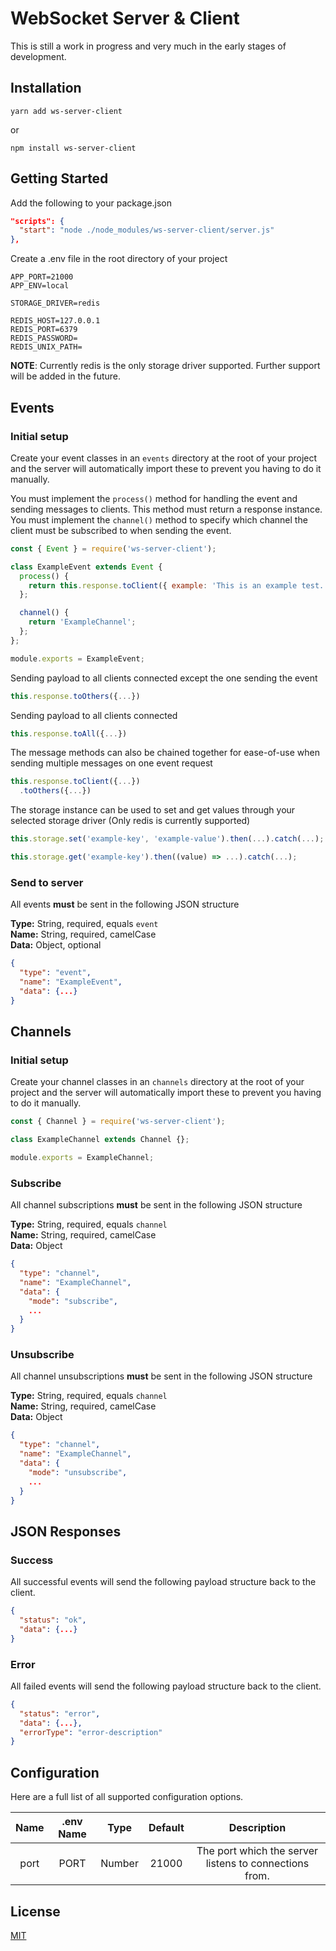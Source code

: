 # WebSocket Server & Client
This is still a work in progress and very much in the early stages of development.

## Installation
````
yarn add ws-server-client
````
or
````
npm install ws-server-client
````

## Getting Started
Add the following to your package.json
```json
"scripts": {
  "start": "node ./node_modules/ws-server-client/server.js"
},
```

Create a .env file in the root directory of your project
```text
APP_PORT=21000
APP_ENV=local

STORAGE_DRIVER=redis

REDIS_HOST=127.0.0.1
REDIS_PORT=6379
REDIS_PASSWORD=
REDIS_UNIX_PATH=
```
**NOTE**: Currently redis is the only storage driver supported. Further support will be added in the future.

## Events
### Initial setup
Create your event classes in an `events` directory at the root of your project and the server will automatically import these to prevent you having to do it manually.

You must implement the `process()` method for handling the event and sending messages to clients. This method must return a response instance. \
You must implement the `channel()` method to specify which channel the client must be subscribed to when sending the event.
```js
const { Event } = require('ws-server-client');

class ExampleEvent extends Event {
  process() {
    return this.response.toClient({ example: 'This is an example test.' });
  };

  channel() {
    return 'ExampleChannel';
  };
};

module.exports = ExampleEvent;
```

Sending payload to all clients connected except the one sending the event
```js
this.response.toOthers({...})
```

Sending payload to all clients connected
```js
this.response.toAll({...})
```

The message methods can also be chained together for ease-of-use when sending multiple messages on one event request
```js
this.response.toClient({...})
  .toOthers({...})
```

The storage instance can be used to set and get values through your selected storage driver (Only redis is currently supported)
```js
this.storage.set('example-key', 'example-value').then(...).catch(...);
```
```js
this.storage.get('example-key').then((value) => ...).catch(...);
```

### Send to server
All events **must** be sent in the following JSON structure

**Type:** String, required, equals `event` \
**Name:** String, required, camelCase \
**Data:** Object, optional

```json
{
  "type": "event",
  "name": "ExampleEvent",
  "data": {...}
}
```

## Channels
### Initial setup
Create your channel classes in an `channels` directory at the root of your project and the server will automatically import these to prevent you having to do it manually.
```js
const { Channel } = require('ws-server-client');

class ExampleChannel extends Channel {};

module.exports = ExampleChannel;
```

### Subscribe
All channel subscriptions **must** be sent in the following JSON structure

**Type:** String, required, equals `channel` \
**Name:** String, required, camelCase \
**Data:** Object

```json
{
  "type": "channel",
  "name": "ExampleChannel",
  "data": {
    "mode": "subscribe",
    ...
  }
}
```

### Unsubscribe
All channel unsubscriptions **must** be sent in the following JSON structure

**Type:** String, required, equals `channel` \
**Name:** String, required, camelCase \
**Data:** Object

```json
{
  "type": "channel",
  "name": "ExampleChannel",
  "data": {
    "mode": "unsubscribe",
    ...
  }
}
```

## JSON Responses
### Success
All successful events will send the following payload structure back to the client.
```json
{
  "status": "ok",
  "data": {...}
}
```

### Error
All failed events will send the following payload structure back to the client.
```json
{
  "status": "error",
  "data": {...},
  "errorType": "error-description"
}
```

## Configuration
Here are a full list of all supported configuration options.

Name | .env Name | Type | Default | Description
:---: | :---: | :---: | :---: | :---:
port | PORT | Number | 21000 | The port which the server listens to connections from.

## License
[MIT](LICENSE)

